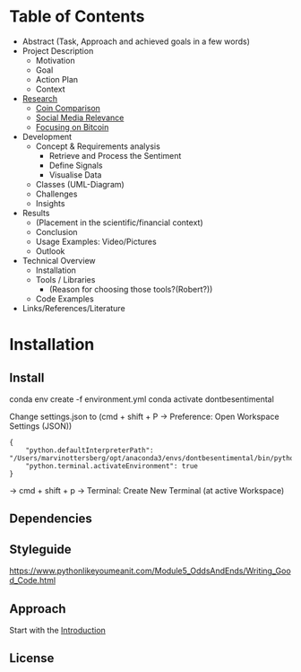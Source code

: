 # Table of Contents
- Abstract (Task, Approach and achieved goals in a few words)
- Project Description
    - Motivation
    - Goal
    - Action Plan
    - Context
- [Research](Research.md)
    - [Coin Comparison](./Research.md#coin-comparison)
    - [Social Media Relevance](./Research.md#social-media-relevance)
    - [Focusing on Bitcoin](./Research.md#focus-on-bitcoin)
- Development
    - Concept & Requirements analysis
        - Retrieve and Process the Sentiment
        - Define Signals
        - Visualise Data
    - Classes (UML-Diagram)
    - Challenges
    - Insights
- Results
    - (Placement in the scientific/financial context)
    - Conclusion
    - Usage Examples: Video/Pictures
    - Outlook
- Technical Overview
    - Installation 
    - Tools / Libraries
        - (Reason for choosing those tools?(Robert?))
    - Code Examples
- Links/References/Literature


# Installation
## Install

conda env create -f environment.yml
conda activate dontbesentimental

Change settings.json to (cmd + shift + P -> Preference: Open Workspace Settings (JSON))
```
{
    "python.defaultInterpreterPath": "/Users/marvinottersberg/opt/anaconda3/envs/dontbesentimental/bin/python3.9",
    "python.terminal.activateEnvironment": true
}
```
-> cmd + shift + p -> Terminal: Create New Terminal (at active Workspace)

## Dependencies


## Styleguide
https://www.pythonlikeyoumeanit.com/Module5_OddsAndEnds/Writing_Good_Code.html

## Approach
Start with the [Introduction](approach/introduction.md)

## License


